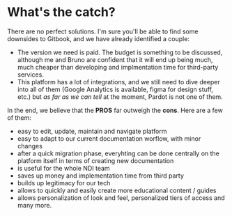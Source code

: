 # What's the catch?

There are no perfect solutions. I'm sure you'll be able to find some downsides to Gitbook, and we have already identified a couple:

* The version we need is paid. The budget is something to be discussed, although me and Bruno are confident that it will end up being much, much cheaper than developing and implmentation time for third-party services.
* This platform has a lot of integrations, and we still need to dive deeper into all of them (Google Analytics is available, figma for design stuff, etc.) but _as far as we can tell_ at the moment, Pardot is not one of them.

In the end, we believe that the **PROS** far outweigh the **cons**. Here are a few of them:

* easy to edit, update, maintain and navigate platform
* easy to adapt to our current documentation worflow, with minor changes
* after a quick migration phase, everyhting can be done centrally on the platform itself in terms of creating new documentation
* is useful for the whole NDI team
* saves up money and implementation time from third party
* builds up legitimacy for our tech
* allows to quickly and easily create more educational content / guides
* allows personalization of look and feel, personalized tiers of access and many more.

